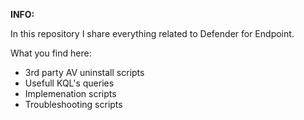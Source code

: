 **INFO:**

In this repository I share everything related to Defender for Endpoint.

What you find here:
- 3rd party AV uninstall scripts
- Usefull KQL's queries
- Implemenation scripts
- Troubleshooting scripts
